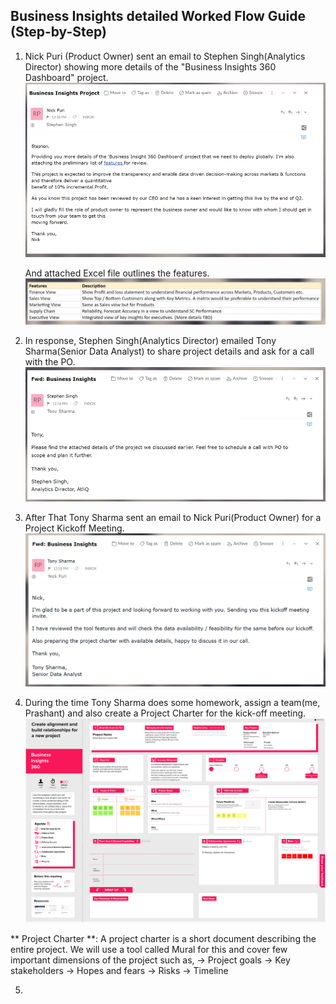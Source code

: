 ## Business Insights detailed Worked Flow Guide (Step-by-Step)

1. Nick Puri (Product Owner) sent an email to Stephen Singh(Analytics Director) showing more details of the "Business Insights 360 Dashboard" project.
   <img src="https://github.com/prashantsingh8962/Business_Insights360_PowerBI/blob/main/Resources/Doc%20Pics/Nick%20puri%20email.png" class="center">
   
   And attached Excel file outlines the features.
   <img src="https://github.com/prashantsingh8962/Business_Insights360_PowerBI/blob/main/Resources/Doc%20Pics/attached%20features.png" class="center">

2. In response, Stephen Singh(Analytics Director) emailed Tony Sharma(Senior Data Analyst) to share project details and ask for a call with the PO.
   <img src="https://github.com/prashantsingh8962/Business_Insights360_PowerBI/blob/main/Resources/Doc%20Pics/Stephen%20email.png" class="center">

3. After That Tony Sharma sent an email to Nick Puri(Product Owner) for a Project Kickoff Meeting.
   <img src="https://github.com/prashantsingh8962/Business_Insights360_PowerBI/blob/main/Resources/Doc%20Pics/Tony%20email%20to%20Nick.png" class="center">

4. During the time Tony Sharma does some homework, assign a team(me, Prashant) and also create a Project Charter for the kick-off meeting.
   <img src="https://github.com/prashantsingh8962/Business_Insights360_PowerBI/blob/main/Resources/Doc%20Pics/project-charter.pdf" class="center">

** Project Charter **: A project charter is a short document describing the entire project. We will use a tool called Mural for this and cover few important dimensions of the project such as,
-> Project goals
-> Key stakeholders
-> Hopes and fears
-> Risks
-> Timeline

5. 




